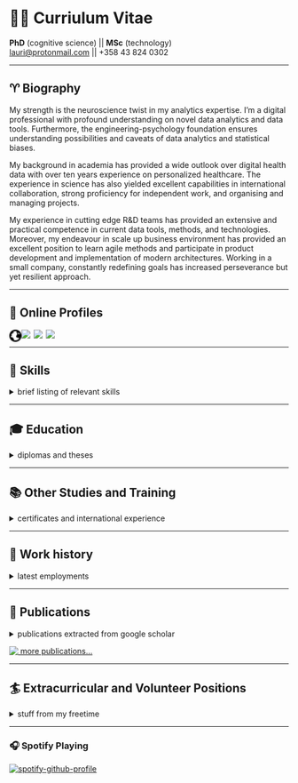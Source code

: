 <!--
**laurivaltteri/laurivaltteri** is a ✨ _special_ ✨ repository because its `README.md` (this file) appears on your GitHub profile.
-->

# 👨‍🔬 Curriulum Vitae

**PhD** (cognitive science) || **MSc** (technology) <br/>
lauri@protonmail.com || +358 43 824 0302

----------

## ♈️ Biography

My strength is the neuroscience twist in my analytics expertise. I’m a digital professional with profound understanding on novel data analytics and data tools. Furthermore, the engineering-psychology foundation ensures understanding possibilities and caveats of data analytics and statistical biases. 

My background in academia has provided a wide outlook over digital health data with over ten years experience on personalized healthcare. The experience in science has also yielded excellent capabilities in international collaboration, strong proficiency for independent work, and organising and managing projects. 

My experience in cutting edge R&D teams has provided an extensive and practical competence in current data tools, methods, and technologies. Moreover, my endeavour in scale up business environment has provided an excellent position to learn agile methods and participate in product development and implementation of modern architectures. Working in a small company, constantly redefining goals has increased perseverance but yet resilient approach. 

----------

## 📱 Online Profiles

[<img align="left" width="22px" src="https://raw.githubusercontent.com/iconic/open-iconic/master/svg/globe.svg" />][website]
[<img align="left" width="22px" src="https://cdn.jsdelivr.net/npm/simple-icons@v3/icons/linkedin.svg" />][linkedin]
[<img align="left" width="22px" src="https://cdn.jsdelivr.net/npm/simple-icons@v3/icons/instagram.svg" />][instagram]
[<img align="top" width="22px" src="https://cdn.jsdelivr.net/npm/simple-icons@v3/icons/researchgate.svg" />][researchgate]
<br />

----------

## 🎯 Skills
<details>
  <summary>brief listing of relevant skills</summary>
<br />
  
  R, Python, Tidymodels, Tensorflow, Tableau, SQL, git, Docker, Kubernetes, AWS, Data Fusion, Feature Extraction, Bayesian Analysis, Classification Techniques, Graph-theory, Signal Processing, Computational Neuroscience, Health Technology, IoT, Academic Communications, Presenting, Teaching, Project Management, AI, Cognitive Psychology

</details>

----------
## 🎓 Education
<details>
  <summary>diplomas and theses</summary>
  <br />
  
  - Doctor of Philosophy
    - University of Helsinki
    - Major: **Cognitive science**
    - Thesis: [Quantifying Cognition: Applications for Ubiquitous Data](https://helda.helsinki.fi/handle/10138/235507)
  - Master of Science in Technology
    - Aalto University
    - Major: **Cognitive technology**
    - Thesis: [a Computational Approach to Estimation of Crowding in Natural Images](http://viXra.org/abs/1802.0066)

</details>

----------
## 📚 Other Studies and Training
<details>
  <summary>certificates and international experience</summary>
  <br />
  
  - Visiting Researcher
    - McGill University (Montreal, Quebec, Canada) 2013
      - Department of Biomedical Engineering and the School of Computer Science
    - Université de Montréal (Québec, Canada) 2012
      - BRAMS – International Laboratory for Brain, Music and Sound Research
  - Other Certificates
    - Product Development (Specialist Qualification) 2012
      -  Finnish National Agency for Education (EDUFI)

</details>

----------
## 💼 Work history
<details>
  <summary>latest employments</summary>
  <br />
  
  - Senior Data Scientist (Nightingale Health Ltd.) 2018 <br/>
    - Main projects: development of development environment and processes (DevOps), platform and process development for biomarker extraction (DS), development of risk models and predictions from biobank population data (DS)
    - My main role was leading and supporting scientific analyses for internal R&D and external dissemination. I was involved in development of data science environment and processes with DevOps team. However, my main contributions are in process and analysis development of the biomarker extraction product and product development for predicting risk scores in population models.
  - Research Engineer (Finnish Institute of Occupational Health) 2009
    - Projects: **Seamless patient care (Tekes), Burnout in the brain at work (Academy of Finland), Revolution of Knowledge Work (Tekes)** <br/>
  I prepared my PhD. I took part in research funding applications, and presented results in international forums. I was responsible in setting up research paradigms and analysis of results. I gave lectures and planned the projects with collaborators and customers. I was also leading projects.
  - Laboratory Engineer (Finnish Institute of Occupational Health) 2008
    - Projects: **SalWe -- enabling research for health and well-being (Tekes/EU), Supporting situation awareness in demanding operating conditions through wearable multimodal user interfaces (Tekes)**  <br/>
  Supporting research paradigm development, conducting measurements, supporting laboratory maintenance and development, preparing literature reviews.
  - Research Assistant (Finnish Institute of Occupational Health) 2007
    - Projects: **Brain & Work: multi-tasking at work (Tekes)** <br/>
  I was hired to conduct a literature reviews and ended up preparing my master’s thesis. I was also supporting the measurements, and maintaining laboratories.

</details>

----------
## 📄 Publications
<details>
  <summary>publications extracted from google scholar</summary>
  <br />
  
- The psychophysiology primer: a guide to methods and a broad review with a focus on human-computer interactionBU Cowley, M Filetti, K Lukander, J Torniainen, A Helenius, L Ahonen, ...Foundations and Trends in Human-Computer Interaction, 2016
- Job burnout is associated with dysfunctions in brain mechanisms of voluntary and involuntary attentionL Sokka, M Leinikka, J Korpela, A Henelius, L Ahonen, C Alain, K Alho, ...Biological Psychology 117, 56-66, 2016
- Cognitive collaboration found in cardiac physiology: Study in classroom environmentL Ahonen, B Cowley, J Torniainen, A Ukkonen, A Vihavainen, ...PloS one 11 (7), e0159178, 2016
- Within-and between-session replicability of cognitive brain processes: an MEG study with an N-back taskL Ahonen, M Huotilainen, E BratticoPhysiology & Behavior 158, 43-53, 2016
- A short review and primer on electroencephalography in human computer interaction applicationsL Ahonen, B CowleyarXiv preprint arXiv:1609.00183, 2016
- Comparing Auditory Stimuli for Sleep Enhancement: Mimicking a Sleeping SituationM Leminen, L Ahonen, M Gröhn, M Huotilainen, T Paunio, J VirkkalaGeorgia Institute of Technology, 2014
- Designing auditory stimulus for sleep enhancementL Ahonen, M Gröhn, M Huotilainen, S Jagadeesan, T Paunio, J VirkkalaProc. of the 19th Int. Conf. of Auditory Display (ICAD 2013), 2013
- Effects of pleasant and unpleasant auditory mood induction on the performance and in brain activity in cognitive tasksM Gröhn, L Ahonen, M HuotilainenGeorgia Institute of Technology, 2012
- Using regression makes extraction of shared variation in multiple datasets easyJ Korpela, A Henelius, L Ahonen, A Klami, K PuolamäkiData Mining and Knowledge Discovery 30 (5), 1112-1133, 2016
- A short review and primer on event-related potentials in human computer interaction applicationsM Huotilainen, B Cowley, L AhonenarXiv preprint arXiv:1608.08353, 2016
- DECREASE OF PROCESSING SPEED DUE TO SWITCHING BETWEEN TASKS: MEG EVIDENCEM Huotilainen, L AhonenPSYCHOPHYSIOLOGY 50, S85-S85, 2013
- Some Effects of Continous Tempo and Pitch Transformations in Perceived Pleasantness of Listening to a Musical Sound FileM Grohn, L Ahonen, M HuotilainenInternational Community for Auditory Display, 2011
- Cueing spatial visual attention by symbolic and directional auditory stimuliR Nasanen, L Ahonen, S Jagadeesan, K MüllerPerception ECVP abstract 37, 98-98, 2008

</details>

[<img align="top" width="19px" src="https://cdn.jsdelivr.net/npm/simple-icons@v3/icons/researchgate.svg" />][researchgate][ more publications...][researchgate]

----------

## 🏄 Extracurricular and Volunteer Positions
<details>
  <summary>stuff from my freetime</summary>
  <br />
  
  - Slackline Finland
    - Member of Board
  - Finnish Alpine Club
    - [Alppikerho.fi](http://alppikerho.fi)
    - ex-Member of Board

</details>

----------

### 🎧 Spotify Playing

[![spotify-github-profile](https://spotify-github-profile.vercel.app/api/view?uid=ahonenlauri&cover_image=false&theme=default)](https://github.com/kittinan/spotify-github-profile)


<br />



[website]: https://www.laurivaltteri.com
[instagram]: https://instagram.com/laur1valtteri
[linkedin]: https://linkedin.com/in/laurivaltteri
[researchgate]: https://researchgate.net/profile/Lauri_Ahonen
